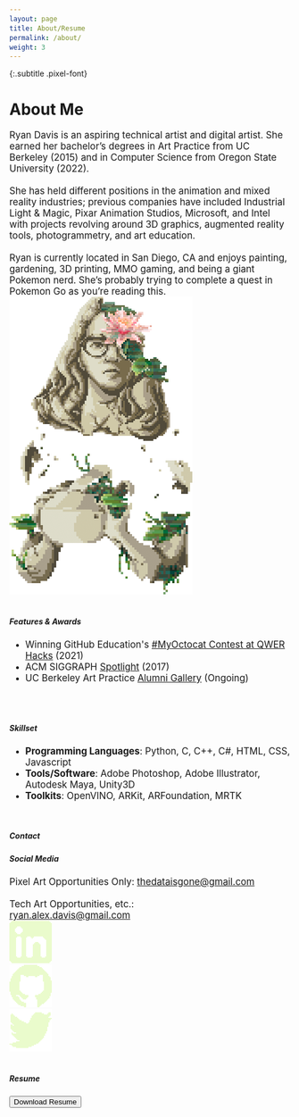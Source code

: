```yaml
---
layout: page
title: About/Resume
permalink: /about/
weight: 3
---
```


{:.subtitle .pixel-font}
# About Me

<div class="pixel-div flex-container" id="bio-box">
    <div class="flex-child vertical-center">
        <span id="bio-text">
            <span style="font-size:larger">
            Ryan Davis is an aspiring technical artist and digital artist. She earned her bachelor’s degrees in Art Practice from UC Berkeley (2015) and in Computer Science from Oregon State University (2022).
            <br><br>
            She has held different positions in the animation and mixed reality industries; previous companies have included Industrial Light & Magic, Pixar Animation Studios, Microsoft, and Intel with projects revolving around 3D graphics, augmented reality tools, photogrammetry, and art education.
            <br><br>
            Ryan is currently located in San Diego, CA and enjoys painting, gardening, 3D printing, MMO gaming, and being a giant Pokemon nerd. She’s probably trying to complete a quest in Pokemon Go as you’re reading this.
            </span>
        </span>
    </div>
    <div class="flex-child">
        <img src="../assets/img/common/splash.gif">
    </div>
</div>

<br>

<div class="pixel-div">
    <div>
        <h5 class="pixel-font info-subtitle">Features & Awards</h5>
    </div>
    <div>
        <div class="scroll" id="feature">
            <ul id="feature-list" style="font-size:larger">
                <!-- Octocat -->
                <li>Winning GitHub Education's <a href="https://twitter.com/GitHubEducation/status/1358334185602179072">#MyOctocat Contest at QWER Hacks</a> (2021)</li>
                <!-- SIGGRAPH Interview -->
                <li>ACM SIGGRAPH <a href="https://www.siggraph.org/member-profile/ryan-davis">Spotlight</a> (2017)</li>
                <!-- Art Alumni -->
                <li>UC Berkeley Art Practice <a href="https://art.berkeley.edu/alumni">Alumni Gallery</a> (Ongoing)</li>
            </ul>
        </div>
        <br><br>
        <h5 class="pixel-font info-subtitle">Skillset</h5>
        <ul id="skill-list" style="font-size:larger">
            <li><strong>Programming Languages</strong>: Python, C, C++, C#, HTML, CSS, Javascript</li>
            <li><strong>Tools/Software</strong>: Adobe Photoshop, Adobe Illustrator, Autodesk Maya, Unity3D</li>
            <li><strong>Toolkits</strong>: OpenVINO, ARKit, ARFoundation, MRTK</li>
        </ul>
    </div>
</div>

<br>

<!-- Contact/Social Media -->
<div class="pixel-div quick-info-grid" id="contact-box">
    <div class="grid-item">
        <h5 class="pixel-font info-subtitle">Contact</h5>
    </div>
    <div class="grid-item spacer"></div>
    <div class="grid-item">
        <h5 class="pixel-font info-subtitle" id="desktop-sm">Social Media</h5>
    </div>  
    <div class="grid-item">
        <span style="font-size:larger" id="contact-info">
            Pixel Art Opportunities Only:
            <a href="mailto:thedataisgone.com">thedataisgone@gmail.com</a>
            <br><br>
            Tech Art Opportunities, etc.:
            <br>
            <a href="mailto:ryan.alex.davis@gmail.com">ryan.alex.davis@gmail.com</a>
        </span>
    </div>
    <div class="grid-item spacer"></div>
    <!-- TODO, Mobile: rebuild this area in JS and remove grid-item and grid-spacer -->
    <!-- This is causing a slight horizontal sizing issue on mobile -->
    <div class="grid-item">
        <div class="social-media-grid">
            <!-- LinkedIn -->
            <div class="social-media-item">
                <a class="no-underline" href="https://www.linkedin.com/in/ryanalexdavis/"><img class="social-media-icon half-hover" alt="LinkedIn: My work history" title="LinkedIn: My work history" src="../assets/img/common/socialmedia/linkedin2.png"></a>
            </div>
            <!-- GitHub -->
            <div class="social-media-item">
                <a class="no-underline" href="https://github.com/DataIsGone"><img class="social-media-icon half-hover" alt="GitHub: View my code" title="GitHub: View my code" src="../assets/img/common/socialmedia/github2.png"></a>
            </div>
            <!-- Twitter -->
            <div class="social-media-item">
                <a class="no-underline" href="https://twitter.com/dataisgone"><img class="social-media-icon half-hover" alt="Twitter: Pixel Art" title="Twitter: Pixel Art" src="../assets/img/common/socialmedia/twitter2.png"></a>
            </div>
        </div>
    </div>  
</div>

<br>

<!-- Resume -->
<div class="pixel-div" id="resume-box">
    <h5 class="pixel-font info-subtitle">Resume</h5>
    <div class="flex-container">
        <div class="flex-child vertical-center">
            <button class="btn pixel-font" onclick="location.href='../assets/img/common/RyanDavis_Resume.pdf'">Download Resume</button>
        </div>
</div>